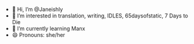 - 👋 Hi, I’m @Janeishly
- 👀 I’m interested in translation, writing, IDLES, 65daysofstatic, 7 Days to Die
- 🌱 I’m currently learning Manx
- 😄 Pronouns: she/her

<!---
Janeishly/Janeishly is a ✨ special ✨ repository because its `README.md` (this file) appears on your GitHub profile.
You can click the Preview link to take a look at your changes.
--->
